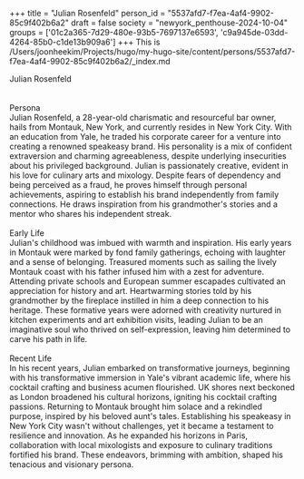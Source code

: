 +++
title = "Julian Rosenfeld"
person_id = "5537afd7-f7ea-4af4-9902-85c9f402b6a2"
draft = false
society = "newyork_penthouse-2024-10-04"
groups = ['01c2a365-7d29-480e-93b5-7697137e6593', 'c9a945de-03dd-4264-85b0-c1de13b909a6']
+++
This is /Users/joonheekim/Projects/hugo/my-hugo-site/content/persons/5537afd7-f7ea-4af4-9902-85c9f402b6a2/_index.md

<div class="h1_1_right">Julian Rosenfeld</div><br>
<br>
<div class="h2">Persona</div><div class="plain">Julian Rosenfeld, a 28-year-old charismatic and resourceful bar owner, hails from Montauk, New York, and currently resides in New York City. With an education from Yale, he traded his corporate career for a venture into creating a renowned speakeasy brand. His personality is a mix of confident extraversion and charming agreeableness, despite underlying insecurities about his privileged background. Julian is passionately creative, evident in his love for culinary arts and mixology. Despite fears of dependency and being perceived as a fraud, he proves himself through personal achievements, aspiring to establish his brand independently from family connections. He draws inspiration from his grandmother's stories and a mentor who shares his independent streak.</div><br>
<div class="h2">Early Life</div><div class="plain">Julian's childhood was imbued with warmth and inspiration. His early years in Montauk were marked by fond family gatherings, echoing with laughter and a sense of belonging. Treasured moments such as sailing the lively Montauk coast with his father infused him with a zest for adventure. Attending private schools and European summer escapades cultivated an appreciation for history and art. Heartwarming stories told by his grandmother by the fireplace instilled in him a deep connection to his heritage. These formative years were adorned with creativity nurtured in kitchen experiments and art exhibition visits, leading Julian to be an imaginative soul who thrived on self-expression, leaving him determined to carve his path in life.</div><br>
<div class="h2">Recent Life</div><div class="plain">In his recent years, Julian embarked on transformative journeys, beginning with his transformative immersion in Yale's vibrant academic life, where his cocktail crafting and business acumen flourished. UK shores next beckoned as London broadened his cultural horizons, igniting his cocktail crafting passions. Returning to Montauk brought him solace and a rekindled purpose, inspired by his beloved aunt's tales. Establishing his speakeasy in New York City wasn't without challenges, yet it became a testament to resilience and innovation. As he expanded his horizons in Paris, collaboration with local mixologists and exposure to culinary traditions fortified his brand. These endeavors, brimming with ambition, shaped his tenacious and visionary persona.</div><br>
